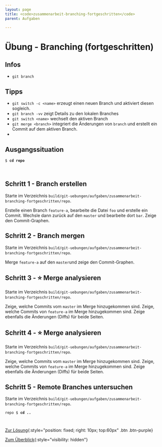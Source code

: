 ```yaml
---
layout: page
title: <code>zusammenarbeit-branching-fortgeschritten</code>
parent: Aufgaben

---
```

# Übung - Branching (fortgeschritten)



## Infos

* `git branch` 

## Tipps

* `git switch -c <name>` erzeugt einen neuen Branch und aktiviert 
  diesen sogleich.
* `git branch -vv` zeigt Details zu den lokalen Branches
* `git switch <name>` wechselt den aktiven Branch
* `git merge <branch>` integriert die Änderungen von `branch` und erstellt ein Commit
   auf dem aktiven Branch.
* 

  
## Ausgangssituation



<pre><code>$ <b>cd repo</b><br><br><br></code></pre>


<!--UEB-Branching (fortgeschritten)--><h2>Schritt 1 - Branch erstellen</h2>

Starte im Verzeichnis `build/git-uebungen/aufgaben/zusammenarbeit-branching-fortgeschritten/repo`.

Erstelle einen Branch `feature-a`, bearbeite die Datei `foo`
und erstelle ein Commit.
Wechsle dann zurück auf den `master` und bearbeite dort `bar`.
Zeige den Commit-Graphen.

<!--UEB-Branching (fortgeschritten)--><h2>Schritt 2 - Branch mergen</h2>

Starte im Verzeichnis `build/git-uebungen/aufgaben/zusammenarbeit-branching-fortgeschritten/repo`.

Merge `feature-a` auf den `master`und
zeige den Commit-Graphen.

<!--UEB-Branching (fortgeschritten)--><h2>Schritt 3 - ⭐ Merge analysieren</h2>

Starte im Verzeichnis `build/git-uebungen/aufgaben/zusammenarbeit-branching-fortgeschritten/repo`.

Zeige, welche Commits vom `master` im Merge hinzugekommen sind.
Zeige, welche Commits von `feature-a` im Merge hinzugekommen sind.
Zeige ebenfalls die Änderungen (Diffs) für beide Seiten.

<!--UEB-Branching (fortgeschritten)--><h2>Schritt 4 - ⭐ Merge analysieren</h2>

Starte im Verzeichnis `build/git-uebungen/aufgaben/zusammenarbeit-branching-fortgeschritten/repo`.

Zeige, welche Commits vom `master` im Merge hinzugekommen sind.
Zeige, welche Commits von `feature-a` im Merge hinzugekommen sind.
Zeige ebenfalls die Änderungen (Diffs) für beide Seiten.

<!--UEB-Branching (fortgeschritten)--><h2>Schritt 5 - Remote Branches untersuchen</h2>

Starte im Verzeichnis `build/git-uebungen/aufgaben/zusammenarbeit-branching-fortgeschritten/repo`.




<pre><code>repo $ <b>cd ..</b><br><br><br></code></pre>


[Zur Lösung](loesung-zusammenarbeit-branching-fortgeschritten.html){:style="position: fixed; right: 10px; top:60px" .btn .btn-purple}

[Zum Überblick](../../ueberblick.html){:style="visibility: hidden"}

